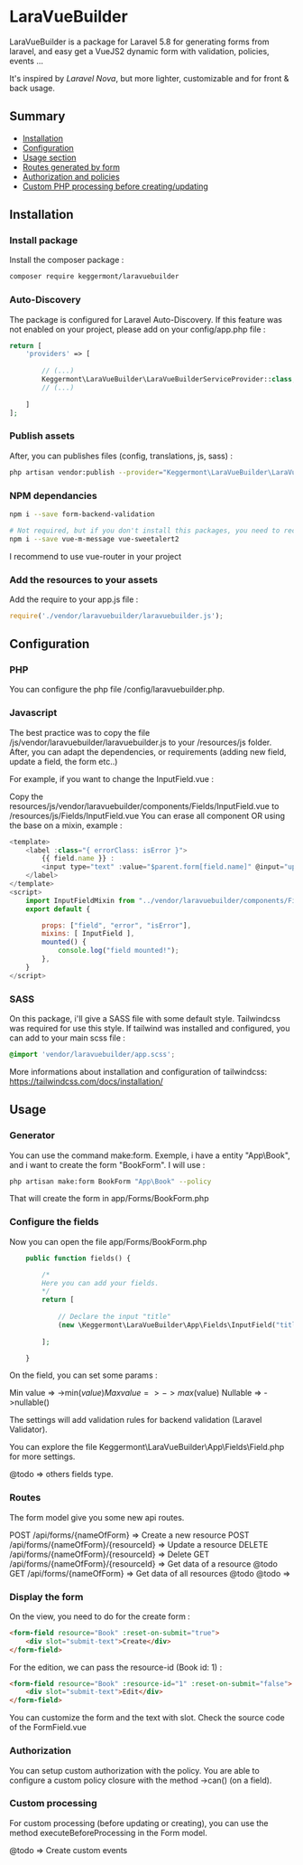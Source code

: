 # LaraVueBuilder

LaraVueBuilder is a package for Laravel 5.8 for generating forms from laravel, and easy get a VueJS2 dynamic form with validation, policies, events ...

It's inspired by *Laravel Nova*, but more lighter, customizable and for front & back usage.


## Summary
- [Installation](#installation)
- [Configuration](#configuration)
- [Usage section](#usage)
- [Routes generated by form](#routes)
- [Authorization and policies](#authorization)
- [Custom PHP processing before creating/updating](#custom-processing)

## Installation

### Install package
Install the composer package :
```bash
composer require keggermont/laravuebuilder
```


### Auto-Discovery
The package is configured for Laravel Auto-Discovery.
If this feature was not enabled on your project, please add on your config/app.php file :


```php
return [
    'providers' => [
    
        // (...)        
        Keggermont\LaraVueBuilder\LaraVueBuilderServiceProvider::class,
        // (...)
        
    ]
];
```

### Publish assets

After, you can publishes files (config, translations, js, sass) :
```bash
php artisan vendor:publish --provider="Keggermont\LaraVueBuilder\LaraVueBuilderServiceProvider"
```

### NPM dependancies
```bash
npm i --save form-backend-validation

# Not required, but if you don't install this packages, you need to reconfigure the file in resources/js/laravuebuilder.js
npm i --save vue-m-message vue-sweetalert2
```

I recommend to use vue-router in your project 


### Add the resources to your assets

Add the require to your app.js file :
```js
require('./vendor/laravuebuilder/laravuebuilder.js');
```

## Configuration

### PHP
You can configure the php file /config/laravuebuilder.php.

### Javascript
The best practice was to copy the file /js/vendor/laravuebuilder/laravuebuilder.js to your /resources/js folder.
After, you can adapt the dependencies, or requirements (adding new field, update a field, the form etc..)

For example, if you want to change the InputField.vue :

Copy the resources/js/vendor/laravuebuilder/components/Fields/InputField.vue to /resources/js/Fields/InputField.vue
You can erase all component OR using the base on a mixin, example :
```js
<template>
    <label :class="{ errorClass: isError }">
        {{ field.name }} :
        <input type="text" :value="$parent.form[field.name]" @input="updateField($event.target.value)" v-on:keyup.enter="$parent.onSubmit">
    </label>
</template> 
<script>
    import InputFieldMixin from "../vendor/laravuebuilder/components/Fields/InputField.vue";
    export default {

        props: ["field", "error", "isError"],
        mixins: [ InputField ],
        mounted() {
            console.log("field mounted!");
        }, 
    }
</script>
```

### SASS
On this package, i'll give a SASS file with some default style.
Tailwindcss was required for use this style. If tailwind was installed and configured, you can add to your main scss file : 

```css
@import 'vendor/laravuebuilder/app.scss';
```

More informations about installation and configuration of tailwindcss: https://tailwindcss.com/docs/installation/


## Usage

### Generator
You can use the command make:form.
Exemple, i have a entity "App\Book", and i want to create the form "BookForm". I will use :

```bash
php artisan make:form BookForm "App\Book" --policy
```

That will create the form in app/Forms/BookForm.php

### Configure the fields
Now you can open the file app/Forms/BookForm.php

```php
    public function fields() {

        /*
        Here you can add your fields.
        */
        return [
            
            // Declare the input "title"
            (new \Keggermont\LaraVueBuilder\App\Fields\InputField("title"))->nullable(false)
            
        ];

    }
```

On the field, you can set some params :

Min value => ->min($value)
Max value => ->max($value)
Nullable => ->nullable()

The settings will add validation rules for backend validation (Laravel Validator).

You can explore the file Keggermont\LaraVueBuilder\App\Fields\Field.php for more settings.

@todo => others fields type.

### Routes
The form model give you some new api routes.

POST /api/forms/{nameOfForm} => Create a new resource
POST /api/forms/{nameOfForm}/{resourceId} => Update a resource
DELETE /api/forms/{nameOfForm}/{resourceId} => Delete
GET /api/forms/{nameOfForm}/{resourceId} => Get data of a resource @todo
GET /api/forms/{nameOfForm} => Get data of all resources @todo
@todo => 

### Display the form 
On the view, you need to do for the create form :
```html
<form-field resource="Book" :reset-on-submit="true">
    <div slot="submit-text">Create</div>
</form-field>
```
For the edition, we can pass the resource-id (Book id: 1) :
```html
<form-field resource="Book" :resource-id="1" :reset-on-submit="false">
    <div slot="submit-text">Edit</div>
</form-field>
```

You can customize the form and the text with slot. Check the source code of the FormField.vue


### Authorization
You can setup custom authorization with the policy. 
You are able to configure a custom policy closure with the method ->can() (on a field).

### Custom processing
For custom processing (before updating or creating), you can use the method executeBeforeProcessing in the Form model.

@todo => Create custom events

